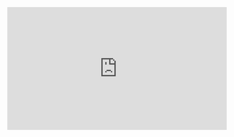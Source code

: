 <style>
.resp-container {
    position: relative;
    overflow: hidden;
    padding-top: 56.25%;
}

.testiframe {
    position: absolute;
    top: 0;
    left: 0;
    width: 100%;
    height: 100%;
    border: 0;
}
</style>




<div class="resp-container">
    <iframe class="testiframe" src="https://github.com/ale-tom/Lecture_Neurophysiological_Measures_of_Cognition/blob/gh-pages/Neurophysiology_tutorial.html">
    
<iframe class="testiframe" src="https://github.com/ale-tom/Lecture_Neurophysiological_Measures_of_Cognition/blob/gh-pages/Part1_fMRI_slides.html">

<iframe class="testiframe"
src="https://github.com/ale-tom/Lecture_Neurophysiological_Measures_of_Cognition/blob/gh-pages/Part2_Eye_Tracking_slides.html" >     

<iframe class="testiframe"   
src="https://github.com/ale-tom/Lecture_Neurophysiological_Measures_of_Cognition/blob/gh-pages/Part3_EEG_slides.html" >
    
      Fallback text here for unsupporting browsers, of which there are scant few.
    </iframe>
</div>

